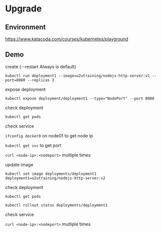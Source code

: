 # Upgrade

## Environment

https://www.katacoda.com/courses/kubernetes/playground

## Demo

create (--restart Always is default)

`kubectl run deployment1 --image=u2utraining/nodejs-http-server:v1 --port=8080 --replicas 3`

expose deployment

`kubectl expose deployment/deployment1 --type="NodePort" --port 8080`

check deployment

`kubectl get pods`

check service

`ifconfig docker0` on node01 to get node ip

`kubectl get svc` to get port

`curl <node-ip>:<nodeport>` multiple times

update image

`kubectl set image deployments/deployment1 deployment1=u2utraining/nodejs-http-server:v2`

check deployment

`kubectl get pods`

`kubectl rollout status deployments/deployment1`

check service

`curl <node-ip>:<nodeport>` multiple times